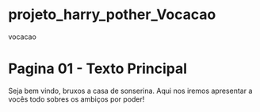 # projeto_harry_pother_Vocacao
vocacao

# Pagina 01 - Texto Principal

Seja bem vindo, bruxos a casa de sonserina.
Aqui nos iremos apresentar a vocês todo sobres os ambiços por poder!
